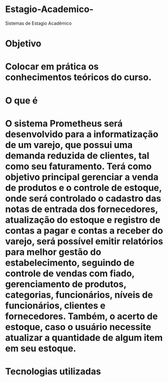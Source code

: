 # Estagio-Academico-
Sistemas de Estagio Acadêmico 

<h1>Objetivo<h1/>
  Colocar em prática os conhecimentos teóricos do curso.
<h1>O que é<h1>
 <p> O sistema Prometheus será desenvolvido para a informatização de um varejo, que possui uma demanda reduzida de clientes, tal como seu faturamento. Terá como objetivo principal gerenciar a venda de produtos e o controle de estoque, onde será controlado o cadastro das notas de entrada dos fornecedores, atualização do estoque e registro de contas a pagar e contas a receber do varejo, será possível emitir relatórios para melhor gestão do estabelecimento, seguindo de controle de vendas com fiado, gerenciamento de produtos, categorias, funcionários, níveis de funcionários, clientes e fornecedores. Também, o acerto de estoque, caso o usuário necessite atualizar a quantidade de algum item em seu estoque.
  </p>
 <h1>Tecnologias utilizadas<h1>
